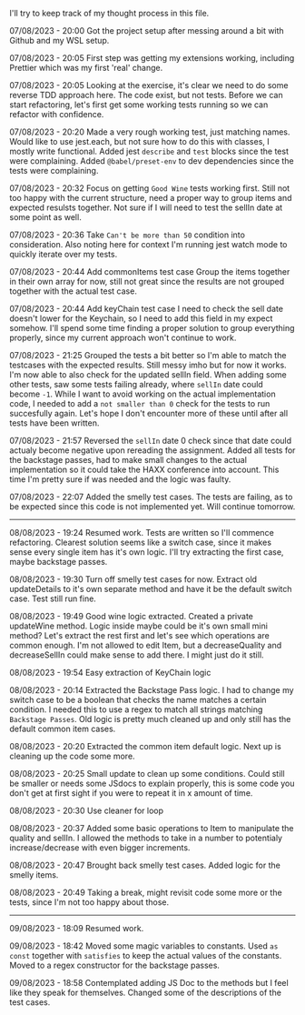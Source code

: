 I'll try to keep track of my thought process in this file.

07/08/2023 - 20:00
Got the project setup after messing around a bit with Github and my WSL setup.

07/08/2023 - 20:05
First step was getting my extensions working, including Prettier which was my first 'real' change.

07/08/2023 - 20:05
Looking at the exercise, it's clear we need to do some reverse TDD approach here.
The code exist, but not tests.
Before we can start refactoring, let's first get some working tests running so we can refactor with confidence.

07/08/2023 - 20:20
Made a very rough working test, just matching names.
Would like to use jest.each, but not sure how to do this with classes, I mostly write functional.
Added jest `describe` and `test` blocks since the test were complaining.
Added `@babel/preset-env` to dev dependencies since the tests were complaining.

07/08/2023 - 20:32
Focus on getting `Good Wine` tests working first.
Still not too happy with the current structure, need a proper way to group items and expected resulsts together.
Not sure if I will need to test the sellIn date at some point as well.

07/08/2023 - 20:36
Take `Can't be more than 50` condition into consideration.
Also noting here for context I'm running jest watch mode to quickly iterate over my tests.

07/08/2023 - 20:44
Add commonItems test case
Group the items together in their own array for now, still not great since the results are not grouped together with the actual test case.

07/08/2023 - 20:44
Add keyChain test case
I need to check the sell date doesn't lower for the Keychain, so I need to add this field in my expect somehow.
I'll spend some time finding a proper solution to group everything properly, since my current approach won't continue to work.

07/08/2023 - 21:25
Grouped the tests a bit better so I'm able to match the testcases with the expected results.
Still messy imho but for now it works.
I'm now able to also check for the updated sellIn field.
When adding some other tests, saw some tests failing already, where `sellIn` date could become `-1`.
While I want to avoid working on the actual implementation code, I needed to add a `not smaller than 0` check for the tests to run succesfully again.
Let's hope I don't encounter more of these until after all tests have been written.

07/08/2023 - 21:57
Reversed the `sellIn` date 0 check since that date could actualy become negative upon rereading the assignment.
Added all tests for the backstage passes, had to make small changes to the actual implementation so it could take the HAXX conference into account.
This time I'm pretty sure if was needed and the logic was faulty.

07/08/2023 - 22:07
Added the smelly test cases.
The tests are failing, as to be expected since this code is not implemented yet.
Will continue tomorrow.

---

08/08/2023 - 19:24
Resumed work.
Tests are written so I'll commence refactoring.
Clearest solution seems like a switch case, since it makes sense every single item has it's own logic.
I'll try extracting the first case, maybe backstage passes.

08/08/2023 - 19:30
Turn off smelly test cases for now.
Extract old updateDetails to it's own separate method and have it be the default switch case.
Test still run fine.

08/08/2023 - 19:49
Good wine logic extracted.
Created a private updateWine method.
Logic inside maybe could be it's own small mini method?
Let's extract the rest first and let's see which operations are common enough.
I'm not allowed to edit Item, but a decreaseQuality and decreaseSellIn could make sense to add there.
I might just do it still.

08/08/2023 - 19:54
Easy extraction of KeyChain logic

08/08/2023 - 20:14
Extracted the Backstage Pass logic.
I had to change my switch case to be a boolean that checks the name matches a certain condition.
I needed this to use a regex to match all strings matching `Backstage Passes`.
Old logic is pretty much cleaned up and only still has the default common item cases.

08/08/2023 - 20:20
Extracted the common item default logic.
Next up is cleaning up the code some more.

08/08/2023 - 20:25
Small update to clean up some conditions.
Could still be smaller or needs some JSdocs to explain properly, this is some code you don't get at first sight if you were to repeat it in x amount of time.

08/08/2023 - 20:30
Use cleaner for loop

08/08/2023 - 20:37
Added some basic operations to Item to manipulate the quality and sellIn.
I allowed the methods to take in a number to potentialy increase/decrease with even bigger increments.

08/08/2023 - 20:47
Brought back smelly test cases.
Added logic for the smelly items.

08/08/2023 - 20:49
Taking a break, might revisit code some more or the tests, since I'm not too happy about those.

---

09/08/2023 - 18:09
Resumed work.

09/08/2023 - 18:42
Moved some magic variables to constants.
Used `as const` together with `satisfies` to keep the actual values of the constants.
Moved to a regex constructor for the backstage passes.

09/08/2023 - 18:58
Contemplated adding JS Doc to the methods but I feel like they speak for themselves.
Changed some of the descriptions of the test cases.
